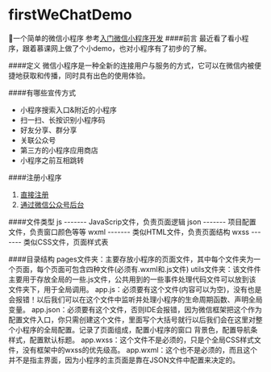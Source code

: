 # firstWeChatDemo
:speech_balloon:一个简单的微信小程序  参考[入门微信小程序开发](https://www.imooc.com/learn/974)
####前言
最近看了看小程序，跟着慕课网上做了个小demo，也对小程序有了初步的了解。

####定义
   微信小程序是一种全新的连接用户与服务的方式，它可以在微信内被便捷地获取和传播，同时具有出色的使用体验。

####有哪些宣传方式
- 小程序搜索入口&附近的小程序
- 扫一扫、长按识别小程序码
- 好友分享、群分享
- 关联公众号
- 第三方的小程序应用商店
- 小程序之前互相跳转

####注册小程序
1. [直接注册](https://mp.weixin.qq.com/)
2. [通过微信公众号后台](https://mp.weixin.qq.com/wxopen/waregister?action=step1)

####文件类型
    js   ------- JavaScrip文件，负责页面逻辑
    json ------- 项目配置文件，负责窗口颜色等等
    wxml ------- 类似HTML文件，负责页面结构
    wxss ------- 类似CSS文件，页面样式表

####目录结构
    pages文件夹：主要存放小程序的页面文件，其中每个文件夹为一个页面，每个页面可包含四种文件(必须有.wxml和.js文件)
    utils文件夹：该文件件主要用于存放全局的一些.js文件，公共用到的一些事件处理代码文件可以放到该文件夹下，用于全局调用。
    app.js：必须要有这个文件(内容可以为空)，没有也是会报错！以后我们可以在这个文件中监听并处理小程序的生命周期函数、声明全局变量。
    app.json：必须要有这个文件，否则IDE会报错，因为微信框架把这个作为配置文件入口，你只需创建这个文件，里面写个大括号就行以后我们会在这里对整个小程序的全局配置。记录了页面组成，配置小程序的窗口 背景色，配置导航条样式，配置默认标题。
    app.wxss：这个文件不是必须的，只是个全局CSS样式文件，没有框架中的wxss的优先级高。
    app.wxml：这个也不是必须的，而且这个并不是指主界面，因为小程序的主页面是靠在JSON文件中配置来决定的。

